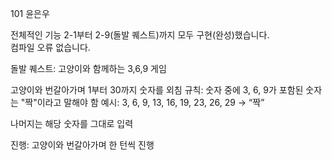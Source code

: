 101 윤은우

전체적인 기능 2-1부터 2-9(돌발 퀘스트)까지 모두 구현(완성)했습니다.  
컴파일 오류 없습니다.

돌발 퀘스트: 고양이와 함께하는 3,6,9 게임

고양이와 번갈아가며 1부터 30까지 숫자를 외침
규칙: 숫자 중에 3, 6, 9가 포함된 숫자는 "짝"이라고 말해야 함
예시:
3, 6, 9, 13, 16, 19, 23, 26, 29 → “짝”

나머지는 해당 숫자를 그대로 입력

진행: 고양이와 번갈아가며 한 턴씩 진행
